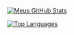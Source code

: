 [![Meus GitHub Stats](https://github-readme-stats.vercel.app/api?username=VictorMacedoCB&show_icons=true&theme=tokyonight)](https://github.com/VictorMacedoCB)

[![Top Languages](https://github-readme-stats.vercel.app/api/top-langs/?username=ViictorMacedoCBlayout=compact&theme=tokyonight)](https://github.com/VictorMacedoCB)

